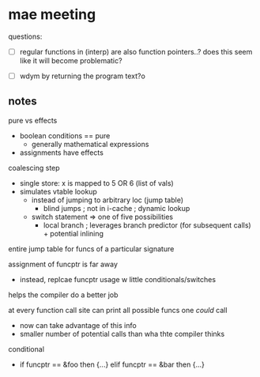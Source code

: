 # mae meeting

questions:
- [ ] regular functions in (interp) are also function pointers..? does this seem
  like it will become problematic?

- [ ] wdym by returning the program text?o

## notes

pure vs effects
- boolean conditions == pure
    - generally mathematical expressions
- assignments have effects

coalescing step
- single store: x is mapped to 5 OR 6 (list of vals)
- simulates vtable lookup
    - instead of jumping to arbitrary loc (jump table) 
        - blind jumps ; not in i-cache ; dynamic lookup
    - switch statement => one of five possibilities
        - local branch ; leverages branch predictor (for subsequent calls) + potential inlining

entire jump table for funcs of a particular signature

assignment of funcptr is far away
- instead, replcae funcptr usage w little conditionals/switches

helps the compiler do a better job

at every function call site can print all possible funcs one _could_ call
- now can take advantage of this info
- smaller number of potential calls than wha thte compiler thinks

conditional
- if funcptr == &foo then {...} elif funcptr == &bar then {...}










